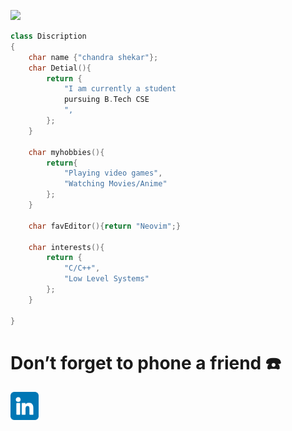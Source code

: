 ![](assets/banner.gif)

```cpp
class Discription
{
    char name {"chandra shekar"};
    char Detial(){
        return {
            "I am currently a student
            pursuing B.Tech CSE
            ",
        };
    }

    char myhobbies(){
        return{
            "Playing video games",
            "Watching Movies/Anime"
        };
    }

    char favEditor(){return "Neovim";}

    char interests(){
        return {
            "C/C++",
            "Low Level Systems"
        };
    }

}
```
# Don’t forget to phone a friend ☎️
<a src = "youtube.com"><img src="assets/linkedin.png" style="width:45px"></a>
 